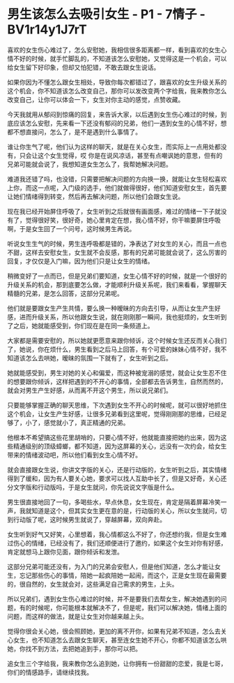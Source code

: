 # 男生该怎么去吸引女生 - P1 - 7情子 - BV1r14y1J7rT

喜欢的女生伤心难过了，怎么安慰她，我相信很多距离都一样，看到喜欢的女生心情不好的时候，就手忙脚乱的，不知道该怎么安慰她，又觉得这是一个机会，可以给女生留下好印象，但却又怕犯错，不敢去跟女生说话。

如果你因为不懂怎么跟女生相处，导致你每次都错过了，跟喜欢的女生升级关系的这个机会，你不知道该怎么改变自己，那你可以发改变两个字给我，我来教你怎么改变自己，让你可以体会一下，女生对你主动的感觉，点赞收藏。

今天我就用从郁闷到惊痛的回复，来告诉大家，以后遇到女生伤心难过的时候，到底应该怎么安慰，先来看一下还没有郁闷的兄弟，他们一遇到女生的心情不好，想都不想直接问，怎么了，是不是遇到什么事情了。

谁让你生气了呢，他们认为这样的聊天，就是在关心女生，而实际上一点用处都没有，只会让这个女生觉得，哎 你是在说风凉话，甚至有点嘲讽她的意思，但有的兄弟可能就会说了，我想知道女生怎么了，我帮她解决问题。

难道我还错了吗，也没错，只需要把解决问题的方向换一换，就能让女生轻松喜欢上你，而这一点呢，入门级的选手，他们就做得很好，他们知道安慰女生，首先要让她们情绪得到转变，然后再去解决问题，所以他们会跟女生说。

现在我已经开始屏住呼吸了，女生听到之后就很有画面感，难过的情绪一下子就没有了，觉得很好笑，很好奇，她心里肯定在想，我心情不好，你干嘛要屏住呼吸啊，于是女生回了一个问号，这时候男生再说。

听说女生生气的时候，男生连呼吸都是错的，净表达了对女生的关心，而且一点也不甜，这样去安慰女生，女生就不会反感，那有的兄弟可能就会说了，这么厉害的回复，才仅仅是入门嘛，因为他们只是让女生的情绪。

稍微变好了一点而已，但是兄弟们要知道，女生心情不好的时候，就是一个很好的升级关系的机会，那到底要怎么做，才能顺利升级关系呢，我们来看看，掌握聊天精髓的兄弟，是怎么回答，这部分兄弟呢。

他们就是要跟女生产生共情，要么换一种暧昧的方向去引导，从而让女生产生好感，进而升级关系，所以他跟女生说，就在刚刚那一瞬间，我也挺烦的，女生听到了之后，她就能感受到，你们现在是在同一条频道上。

大家都是需要安慰的，所以她就更愿意来跟你倾诉，这个时候女生还反而关心我们了，她说，你在烦什么，男生看到之后马上回答，有个可爱的妹妹心情不好，我不知道该怎么去哄她，暧昧的氛围一下就有了，女生听到之后。

她就能感受到，男生对她的关心和偏爱，而这种被宠溺的感觉，就会让女生忍不住的想要跟你倾诉，这样把遇到的不开心的事情，全部都去告诉男生，自然而然的，就会对男生产生好感，从而离不开这个男生，所以说兄弟们。

只要能够掌握正确的聊天思维，下次遇到女生不开心的时候呢，就可以很好地抓住这个机会，让女生产生好感，让很多兄弟看到这里呢，觉得刚刚那的思维，已经足够了，小了，感觉就小了，真正精通的兄弟。

他根本不希望搞这些花里胡哨的，只要心情不好，他就能直接把她约出来，因为这些精通级别的顶级蟑螂，都不知道，因为这屏幕的关心，远没有一次约会，给女生带来的情绪波动吧，所以他们看到女生心情不好。

就会直接跟女生说，你讲文字版的关心，还是行动版的，女生听到之后，其实情绪得到了缓和，因为有人要关心她，要求可以找人互助中长了，但是又好奇，关心还分文字版和行动版吗，于是女生就问，你先说说文字版是什么。

男生很直接地回了一句，多喝些水，早点休息，女生现在，肯定是隔着屏幕冷笑一声，我就知道是这个，但其实女生更在意的是，行动版的关心，所以女生就问，切 到行动版了呢，这时候男生就说了，穿越屏幕，双向奔赴。

女生听到好气又好笑，心里想着，我心情都这么不好了，你还想约我，但是女生难过伤心的情绪，已经没有了，我们还顺便进行了邀约，如果这个女生对你有好感，肯定就想马上跟你见面，跟你倾诉和发泄。

这部分兄弟可能还没有，为入门的兄弟会安慰人，但是他们知道，怎么才能让女生，忘记那些伤心的事情，陪她一起疯陪她一起闹，而这个，正是女生现在最需要的，很自然的，女生就会对，这些满足自己需求的男生，上头。

所以兄弟们，遇到女生伤心难过的时候，并不是要我们去帮女生，解决她遇到的问题，有的时候呢，你可能根本就解决不了，但是呢，我们可以解决她，情绪上面的问题，而这样的做法，就是让女生对你越来越上头。

觉得你很会关心她，很会照顾她，更加的离不开你，如果有兄弟不知道，怎么去关心女生，也不知道怎么去跟女生聊天，甚至连女生她不开心，你都不知道该怎么哄她，你找不到方法，去把她追到手，那你可以把。

追女生三个字给我，我来教你怎么追到她，让你拥有一份甜甜的恋爱，我是七哥，你们的情感路手，请继续找我。